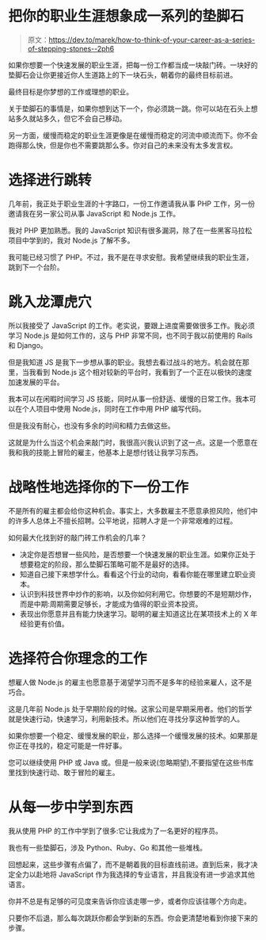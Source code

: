 # 把你的职业生涯想象成一系列的垫脚石

> 原文：<https://dev.to/marek/how-to-think-of-your-career-as-a-series-of-stepping-stones--2ph6>

如果你想要一个快速发展的职业生涯，把每一份工作都当成一块敲门砖。一块好的垫脚石会让你更接近你人生道路上的下一块石头，朝着你的最终目标前进。

最终目标是你梦想的工作或理想的职业。

关于垫脚石的事情是，如果你想到达下一个，你必须跳一跳。你可以站在石头上想站多久就站多久，但它不会自己移动。

另一方面，缓慢而稳定的职业生涯更像是在缓慢而稳定的河流中顺流而下。你不会跑得那么快，但是你也不需要跳那么多。你对自己的未来没有太多发言权。

# 选择进行跳转

几年前，我正处于职业生涯的十字路口，一份工作邀请我从事 PHP 工作，另一份邀请我在另一家公司从事 JavaScript 和 Node.js 工作。

我对 PHP 更加熟悉。我的 JavaScript 知识有很多漏洞，除了在一些黑客马拉松项目中学到的，我对 Node.js 了解不多。

我可能已经习惯了 PHP。不过，我不是在寻求安慰。我希望继续我的职业生涯，跳到下一个台阶。

# 跳入龙潭虎穴

所以我接受了 JavaScript 的工作。老实说，要跟上进度需要做很多工作。我必须学习 Node.js 是如何工作的，这与 PHP 非常不同，也不同于我以前使用的 Rails 和 Django。

但是我知道 JS 是我下一步想从事的职业。我想去看过战斗的地方。机会就在那里，当我看到 Node.js 这个相对较新的平台时，我看到了一个正在以极快的速度加速发展的平台。

我本可以在闲暇时间学习 JS 技能，同时从事一份舒适、缓慢的日常工作。我本可以在个人项目中使用 Node.js，同时在工作中用 PHP 编写代码。

但是我没有耐心，也没有多余的时间和精力去做这些。

这就是为什么当这个机会来敲门时，我很高兴我认识到了这一点。这是一个愿意在我和我的技能上冒险的雇主，他基本上是想付钱让我学习东西。

# 战略性地选择你的下一份工作

不是所有的雇主都会给你这种机会。事实上，大多数雇主不愿意承担风险，他们中的许多人总体上不擅长招聘。公平地说，招聘人才是一个非常艰难的过程。

如何最大化找到好的敲门砖工作机会的几率？

*   决定你是否想冒一些风险，是否想要一个快速发展的职业生涯。如果你正处于想要稳定的阶段，那么垫脚石策略可能不是最好的选择。
*   知道自己接下来想学什么。看看这个行业的动向，看看你能在哪里建立职业资本。
*   认识到科技世界中炒作的影响，以及你如何利用它。你想要的不是短期炒作，而是中期:周期需要足够长，才能成为值得的职业资本投资。
*   表现出你愿意并且有能力快速学习。聪明的雇主知道这比在某项技术上的 X 年经验更有价值。

# 选择符合你理念的工作

想雇人做 Node.js 的雇主也愿意基于渴望学习而不是多年的经验来雇人，这不是巧合。

这是几年前 Node.js 处于早期阶段的时候。这家公司是早期采用者。他们的哲学就是快速行动，快速学习，利用新技术。所以他们在寻找分享这种哲学的人。

如果你想要一个稳定、缓慢发展的职业，那么选择一个缓慢发展的技术。如果那是你正在寻找的，稳定可能是一件好事。

您可以继续使用 PHP 或 Java 或。但是一般来说(忽略期望),不要指望在这些书库里找到快速行动、敢于冒险的雇主。

# 从每一步中学到东西

我从使用 PHP 的工作中学到了很多:它让我成为了一名更好的程序员。

我也有一些垫脚石，涉及 Python、Ruby、Go 和其他一些堆栈。

回想起来，这些步骤有点偏了，而不是朝着我的目标直线前进。直到后来，我才决定全力以赴地将 JavaScript 作为我选择的专业语言，并且我没有进一步追求其他语言。

你并不总是有足够的可见度来告诉你应该走哪一步，或者你应该往哪个方向走。

只要你不后退，那么每次跳跃你都会学到新的东西。你会更清楚地看到你接下来的步骤。